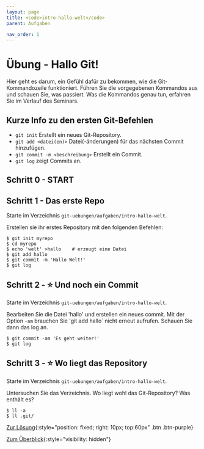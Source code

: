 ```yaml
---
layout: page
title: <code>intro-hallo-welt</code>
parent: Aufgaben

nav_order: 1
---
```

# Übung - Hallo Git!

Hier geht es darum, ein Gefühl dafür zu bekommen,
wie die Git-Kommandozeile funktioniert.
Führen Sie die vorgegebenen Kommandos aus und schauen Sie,
was passiert.
Was die Kommandos genau tun, erfahren Sie im Verlauf des Seminars.

## Kurze Info zu den ersten Git-Befehlen

* `git init` Erstellt ein neues Git-Repository.
* `git add <datei(en)>` Datei(-änderungen) für das nächsten Commit hinzufügen.
* `git commit -m <beschreibung>` Erstellt ein Commit.
* `git log` zeigt Commits an.


<!--UEB-Hallo Git!--><h2>Schritt 0 - START</h2>

<!--UEB-Hallo Git!--><h2>Schritt 1 - Das erste Repo</h2>

Starte im Verzeichnis `git-uebungen/aufgaben/intro-hallo-welt`.

Erstellen sie ihr erstes Repository mit den folgenden Befehlen:

    $ git init myrepo
    $ cd myrepo
    $ echo 'welt' >hallo    # erzeugt eine Datei
    $ git add hallo
    $ git commit -m 'Hallo Welt!'
    $ git log

<!--UEB-Hallo Git!--><h2>Schritt 2 - ⭐ Und noch ein Commit</h2>

Starte im Verzeichnis `git-uebungen/aufgaben/intro-hallo-welt`.

Bearbeiten Sie die Datei 'hallo' und erstellen ein neues commit.
Mit der Option `-am` brauchen Sie 'git add hallo` nicht erneut aufrufen.
Schauen Sie dann das log an.

    $ git commit -am 'Es geht weiter!'
    $ git log

<!--UEB-Hallo Git!--><h2>Schritt 3 - ⭐ Wo liegt das Repository</h2>

Starte im Verzeichnis `git-uebungen/aufgaben/intro-hallo-welt`.

Untersuchen Sie das Verzeichnis.
Wo liegt wohl das Git-Repository? Was enthält es?

    $ ll -a
    $ ll .git/

[Zur Lösung](loesung-intro-hallo-welt.html){:style="position: fixed; right: 10px; top:60px" .btn .btn-purple}

[Zum Überblick](../../ueberblick.html){:style="visibility: hidden"}

